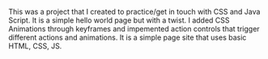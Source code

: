 This was a project that I created to practice/get in touch with CSS and Java Script. It is a simple hello world page but with a twist. I added CSS Animations through keyframes and impemented action controls that trigger different actions and animations. It is a simple page site that uses basic HTML, CSS, JS. 
